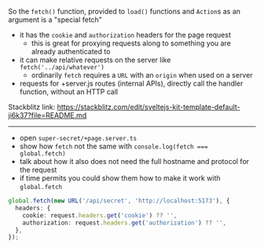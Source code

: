 So the `fetch()` function, provided to `load()` functions and `Action`s as an argument is a "special fetch"

- it has the `cookie` and `authorization` headers for the page request
  - this is great for proxying requests along to something you are already authenticated to
- it can make relative requests on the server like `fetch('../api/whatever')`
  - ordinarily `fetch` requires a `URL` with an `origin` when used on a server
- requests for +server.js routes (internal APIs), directly call the handler function, without an HTTP call

Stackblitz link: https://stackblitz.com/edit/sveltejs-kit-template-default-ji6k37?file=README.md

---

- open `super-secret/+page.server.ts`
- show how `fetch` not the same with `console.log(fetch === global.fetch)`
- talk about how it also does not need the full hostname and protocol for the request
- if time permits you could show them how to make it work with `global.fetch`

```ts
global.fetch(new URL('/api/secret', 'http://localhost:5173'), {
  headers: {
    cookie: request.headers.get('cookie') ?? '',
    authorization: request.headers.get('authorization') ?? '',
  },
});
```

